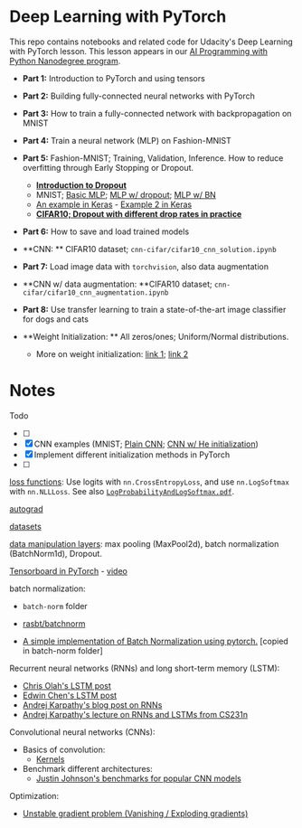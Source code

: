 # Deep Learning with PyTorch

This repo contains notebooks and related code for Udacity's Deep Learning with PyTorch lesson. This lesson appears in our [AI Programming with Python Nanodegree program](https://www.udacity.com/course/ai-programming-python-nanodegree--nd089).

* **Part 1:** Introduction to PyTorch and using tensors
* **Part 2:** Building fully-connected neural networks with PyTorch
* **Part 3:** How to train a fully-connected network with backpropagation on MNIST
* **Part 4:** Train a neural network (MLP) on Fashion-MNIST
* **Part 5:** Fashion-MNIST; Training, Validation, Inference. How to reduce overfitting through Early Stopping or Dropout.
  * [**Introduction to Dropout**](https://machinelearningmastery.com/dropout-for-regularizing-deep-neural-networks/)
  * MNIST; [Basic MLP](https://github.com/rasbt/deeplearning-models/blob/master/pytorch_ipynb/mlp/mlp-basic.ipynb); [MLP w/ dropout](https://github.com/rasbt/deeplearning-models/blob/master/pytorch_ipynb/mlp/mlp-dropout.ipynb); [MLP w/ BN](https://github.com/rasbt/deeplearning-models/blob/master/pytorch_ipynb/mlp/mlp-batchnorm.ipynb)
  * [An example in Keras](https://github.com/christianversloot/machine-learning-articles/blob/main/how-to-use-dropout-with-keras.md) - [Example 2 in Keras](./assets/Dropout_Example.pdf)
  * **[CIFAR10; Dropout with different drop rates in practice](https://medium.com/@amarbudhiraja/https-medium-com-amarbudhiraja-learning-less-to-learn-better-dropout-in-deep-machine-learning-74334da4bfc5)**
* **Part 6:** How to save and load trained models
* **CNN: ** CIFAR10 dataset; `cnn-cifar/cifar10_cnn_solution.ipynb`
* **Part 7:** Load image data with `torchvision`, also data augmentation
* **CNN w/ data augmentation: **CIFAR10 dataset; `cnn-cifar/cifar10_cnn_augmentation.ipynb`
* **Part 8:** Use transfer learning to train a state-of-the-art image classifier for dogs and cats

* **Weight Initialization: ** All zeros/ones; Uniform/Normal distributions.
  * More on weight initialization: [link 1](https://uvadlc-notebooks.readthedocs.io/en/latest/tutorial_notebooks/tutorial4/Optimization_and_Initialization.html#How-to-find-appropriate-initialization-values); [link 2](https://www.askpython.com/python-modules/initialize-model-weights-pytorch)



# Notes

Todo

- [ ] 
- [x] CNN examples (MNIST; [Plain CNN](https://github.com/rasbt/deeplearning-models/blob/master/pytorch_ipynb/cnn/cnn-basic.ipynb); [CNN w/ He initialization](https://github.com/rasbt/deeplearning-models/blob/master/pytorch_ipynb/cnn/cnn-he-init.ipynb))
- [x] Implement different initialization methods in PyTorch 
- [ ] 



[loss functions](./loss%20functions.ipynb): Use logits with `nn.CrossEntropyLoss`, and use `nn.LogSoftmax` with `nn.NLLLoss`. See also [`LogProbabilityAndLogSoftmax.pdf`](./assets/LogProbabilityAndLogSoftmax.pdf).

[autograd](./autograd.ipynb)

[datasets](./datasets.ipynb)

[data manipulation layers](./data%20manipulation%20layers.ipynb): max pooling (MaxPool2d), batch normalization (BatchNorm1d), Dropout.

[Tensorboard in PyTorch](./Tensorboard%20in%20PyTorch.ipynb) - [video](https://www.youtube.com/watch?v=6CEld3hZgqc&list=PL_lsbAsL_o2CTlGHgMxNrKhzP97BaG9ZN&index=5)



batch normalization:

- `batch-norm` folder

- [rasbt/batchnorm](../rasbt-intro-to-DL/L11/code/batchnorm.ipynb)

- [A simple implementation of Batch Normalization using pytorch.](https://github.com/Johann-Huber/batchnorm_pytorch) [copied in batch-norm folder]

Recurrent neural networks (RNNs) and long short-term memory (LSTM):
- [Chris Olah's LSTM post](http://colah.github.io/posts/2015-08-Understanding-LSTMs/)
- [Edwin Chen's LSTM post](http://blog.echen.me/2017/05/30/exploring-lstms/)
- [Andrej Karpathy's blog post on RNNs](http://karpathy.github.io/2015/05/21/rnn-effectiveness/)
- [Andrej Karpathy's lecture on RNNs and LSTMs from CS231n](https://www.youtube.com/watch?v=iX5V1WpxxkY)

Convolutional neural networks (CNNs):
- Basics of convolution:
  - [Kernels](https://setosa.io/ev/image-kernels/)
- Benchmark different architectures:
  - [Justin Johnson's benchmarks for popular CNN models](https://github.com/jcjohnson/cnn-benchmarks)

Optimization:
  - [Unstable gradient problem (Vanishing / Exploding gradients)](http://neuralnetworksanddeeplearning.com/chap5.html)

